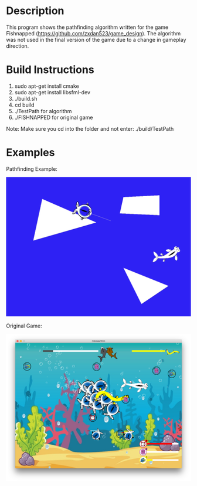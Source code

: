 # Description

This program shows the pathfinding algorithm written for the game Fishnapped (https://github.com/zxdan523/game_design). The algorithm was not used in the final version of the game due to a change in gameplay direction.

# Build Instructions

1. sudo apt-get install cmake
2. sudo apt-get install libsfml-dev
3. ./build.sh
4. cd build
5. ./TestPath for algorithm
6. ./FISHNAPPED for original game

Note: Make sure you cd into the folder and not enter: ./build/TestPath

# Examples

Pathfinding Example:

![](doc/pathfinding.gif)

Original Game:

![](doc/1.png)
